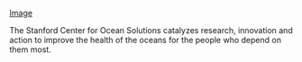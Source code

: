 [Image](https://github.com/stanford-cos/.github/assets/55762467/71ef9627-cdaf-4aaf-aa6a-d09373389d22)

The Stanford Center for Ocean Solutions catalyzes research, innovation and action to improve the health of the oceans for the people who depend on them most.

<!--

**Here are some ideas to get you started:**

🙋‍♀️ A short introduction - what is your organization all about?!

🌈 Contribution guidelines - how can the community get involved?
👩‍💻 Useful resources - where can the community find your docs? Is there anything else the community should know?
🍿 Fun facts - what does your team eat for breakfast?
🧙 Remember, you can do mighty things with the power of [Markdown](https://docs.github.com/github/writing-on-github/getting-started-with-writing-and-formatting-on-github/basic-writing-and-formatting-syntax)
-->
